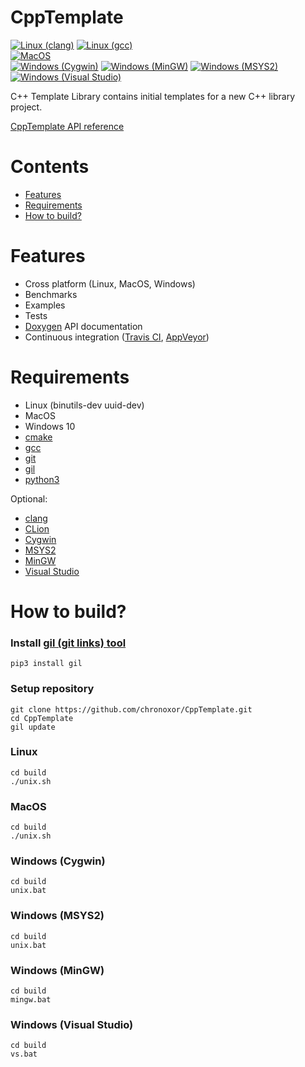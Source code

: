 # CppTemplate

[![Linux (clang)](https://github.com/chronoxor/CppTemplate/actions/workflows/build-linux-clang.yml/badge.svg)](https://github.com/chronoxor/CppTemplate/actions/workflows/build-linux-clang.yml)
[![Linux (gcc)](https://github.com/chronoxor/CppTemplate/actions/workflows/build-linux-gcc.yml/badge.svg)](https://github.com/chronoxor/CppTemplate/actions/workflows/build-linux-gcc.yml)
<br/>
[![MacOS](https://github.com/chronoxor/CppTemplate/actions/workflows/build-macos.yml/badge.svg)](https://github.com/chronoxor/CppTemplate/actions/workflows/build-macos.yml)
<br/>
[![Windows (Cygwin)](https://github.com/chronoxor/CppTemplate/actions/workflows/build-windows-cygwin.yml/badge.svg)](https://github.com/chronoxor/CppTemplate/actions/workflows/build-windows-cygwin.yml)
[![Windows (MinGW)](https://github.com/chronoxor/CppTemplate/actions/workflows/build-windows-mingw.yml/badge.svg)](https://github.com/chronoxor/CppTemplate/actions/workflows/build-windows-mingw.yml)
[![Windows (MSYS2)](https://github.com/chronoxor/CppTemplate/actions/workflows/build-windows-msys2.yml/badge.svg)](https://github.com/chronoxor/CppTemplate/actions/workflows/build-windows-msys2.yml)
[![Windows (Visual Studio)](https://github.com/chronoxor/CppTemplate/actions/workflows/build-windows-vs.yml/badge.svg)](https://github.com/chronoxor/CppTemplate/actions/workflows/build-windows-vs.yml)

C++ Template Library contains initial templates for a new C++ library project.

[CppTemplate API reference](https://chronoxor.github.io/CppTemplate/index.html)

# Contents
  * [Features](#features)
  * [Requirements](#requirements)
  * [How to build?](#how-to-build)

# Features
* Cross platform (Linux, MacOS, Windows)
* Benchmarks
* Examples
* Tests
* [Doxygen](http://www.doxygen.org) API documentation
* Continuous integration ([Travis CI](https://travis-ci.com), [AppVeyor](https://www.appveyor.com))

# Requirements
* Linux (binutils-dev uuid-dev)
* MacOS
* Windows 10
* [cmake](https://www.cmake.org)
* [gcc](https://gcc.gnu.org)
* [git](https://git-scm.com)
* [gil](https://github.com/chronoxor/gil.git)
* [python3](https://www.python.org)

Optional:
* [clang](https://clang.llvm.org)
* [CLion](https://www.jetbrains.com/clion)
* [Cygwin](https://cygwin.com)
* [MSYS2](https://www.msys2.org)
* [MinGW](https://mingw-w64.org/doku.php)
* [Visual Studio](https://www.visualstudio.com)

# How to build?

### Install [gil (git links) tool](https://github.com/chronoxor/gil)
```shell
pip3 install gil
```

### Setup repository
```shell
git clone https://github.com/chronoxor/CppTemplate.git
cd CppTemplate
gil update
```

### Linux
```shell
cd build
./unix.sh
```

### MacOS
```shell
cd build
./unix.sh
```

### Windows (Cygwin)
```shell
cd build
unix.bat
```

### Windows (MSYS2)
```shell
cd build
unix.bat
```

### Windows (MinGW)
```shell
cd build
mingw.bat
```

### Windows (Visual Studio)
```shell
cd build
vs.bat
```
